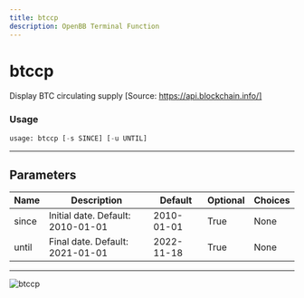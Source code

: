 ```yaml
---
title: btccp
description: OpenBB Terminal Function
---
```


# btccp

Display BTC circulating supply [Source: https://api.blockchain.info/]

### Usage 
```python
usage: btccp [-s SINCE] [-u UNTIL]
```
---
## Parameters

| Name | Description | Default | Optional | Choices |
| ---- | ----------- | ------- | -------- | ------- |
| since | Initial date. Default: 2010-01-01 | 2010-01-01 | True | None |
| until | Final date. Default: 2021-01-01 | 2022-11-18 | True | None |
---
![btccp](https://user-images.githubusercontent.com/46355364/154067527-0916ab9d-4690-4077-9037-a2665f9fc593.png)


